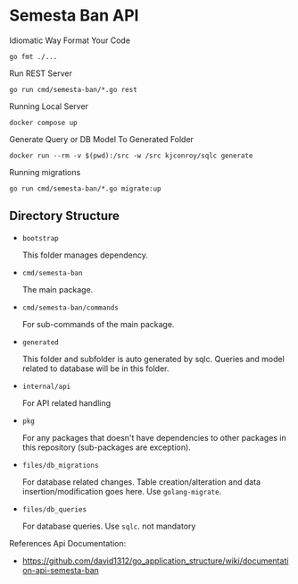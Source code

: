 # Semesta Ban API

Idiomatic Way Format Your Code

```shell script
go fmt ./...
```

Run REST Server

```shell script
go run cmd/semesta-ban/*.go rest
```

Running Local Server

```shell script
docker compose up
```

Generate Query or DB Model To Generated Folder

```shell script
docker run --rm -v $(pwd):/src -w /src kjconroy/sqlc generate
```

Running migrations

```shell script
go run cmd/semesta-ban/*.go migrate:up
```

## Directory Structure

- `bootstrap`

  This folder manages dependency.

- `cmd/semesta-ban`

  The main package.

- `cmd/semesta-ban/commands`

  For sub-commands of the main package.

- `generated`

  This folder and subfolder is auto generated by sqlc. Queries and model related to database will be in this folder.

- `internal/api`

  For API related handling

- `pkg`

  For any packages that doesn't have dependencies to other packages in this repository (sub-packages are exception).

- `files/db_migrations`

  For database related changes. Table creation/alteration and data insertion/modification goes here.
  Use `golang-migrate`.

- `files/db_queries`

  For database queries. Use `sqlc`. not mandatory

References Api Documentation:

- https://github.com/david1312/go_application_structure/wiki/documentation-api-semesta-ban
